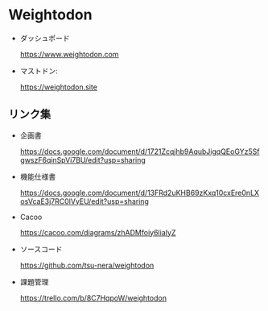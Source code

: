 # Weightodon
- ダッシュポード

  https://www.weightodon.com

- マストドン: 
   
  https://weightodon.site

## リンク集
- 企画書

  https://docs.google.com/document/d/1721Zcqjhb9AqubJigqQEoGYz5SfgwszF6qinSpVi7BU/edit?usp=sharing

- 機能仕様書

  https://docs.google.com/document/d/13FRd2uKHB69zKxq10cxEre0nLXosVcaE3j7RC0lVyEU/edit?usp=sharing

- Cacoo

  https://cacoo.com/diagrams/zhADMfoiy6liaIyZ
  	
- ソースコード

  https://github.com/tsu-nera/weightodon
  
- 課題管理

  https://trello.com/b/8C7HqpoW/weightodon
  